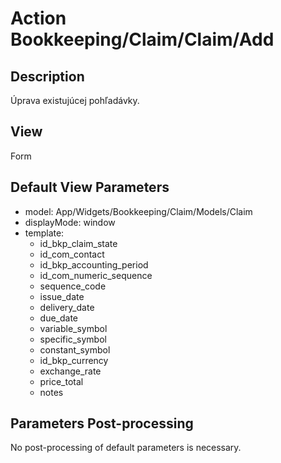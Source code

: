 # Action Bookkeeping/Claim/Claim/Add

## Description

Úprava existujúcej pohľadávky.

## View

Form

## Default View Parameters

* model: App/Widgets/Bookkeeping/Claim/Models/Claim
* displayMode: window
* template:
  * id_bkp_claim_state
  * id_com_contact
  * id_bkp_accounting_period
  * id_com_numeric_sequence
  * sequence_code
  * issue_date
  * delivery_date
  * due_date
  * variable_symbol
  * specific_symbol
  * constant_symbol
  * id_bkp_currency
  * exchange_rate
  * price_total
  * notes

## Parameters Post-processing

No post-processing of default parameters is necessary.
